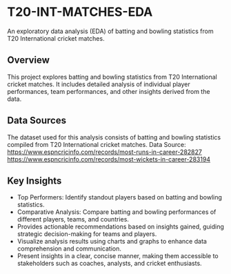 # T20-INT-MATCHES-EDA
An exploratory data analysis (EDA) of batting and bowling statistics from T20 International cricket matches.

## Overview

This project explores batting and bowling statistics from T20 International cricket matches. It includes detailed analysis of individual player performances, team performances, and other insights derived from the data.

## Data Sources

The dataset used for this analysis consists of batting and bowling statistics compiled from T20 International cricket matches. 
Data Source:
https://www.espncricinfo.com/records/most-runs-in-career-282827 
https://www.espncricinfo.com/records/most-wickets-in-career-283194 

## Key Insights

- Top Performers: Identify standout players based on batting and bowling statistics.
- Comparative Analysis: Compare batting and bowling performances of different players, teams, and countries.
- Provides actionable recommendations based on insights gained, guiding strategic decision-making for teams and players.
- Visualize analysis results using charts and graphs to enhance data comprehension and communication.
- Present insights in a clear, concise manner, making them accessible to stakeholders such as coaches, analysts, and cricket enthusiasts.
